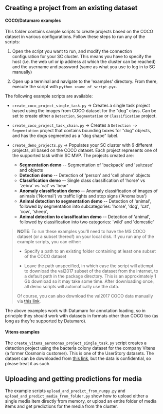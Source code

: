 ## Creating a project from an existing dataset
#### COCO/Datumaro examples
This folder contains sample scripts to create projects based on the 
COCO dataset in various configurations. Follow these steps to run any of the scripts:


1. Open the script you want to run, and modify the connection configuration for your 
   SC cluster. This means you have to specify the host (i.e. the web url or ip address 
   at which the cluster can be reached) and the username and password (same as what 
   you use to log in to SC manually)
   
2. Open up a terminal and navigate to the 'examples' directory. From there, execute 
   the script with `python <name_of_script.py>`.

The following example scripts are available:

- `create_coco_project_single_task.py` -> Creates a single task project based using 
  the images from COCO dataset for the "dog" class. Can be set to create either a
  `Detection`, `Segmentation` or `Classification` project.
  

- `create_coco_project_task_chain.py` -> Creates a `Detection -> Segmentation` project that 
  contains bounding boxes for "dog" objects, and has the dogs segmented as a "dog shape"
  label.
  

- `create_demo_projects.py` -> Populates your SC cluster with 6 different projects, 
  all based on the COCO dataset. Each project represents one of the supported task 
  within SC MVP. The projects created are:
  
  - **Segmentation demo** -- Segmentation of 'backpack' and 'suitcase' and objects
  - **Detection demo** -- Detection of 'person' and 'cell phone' objects
  - **Classification demo** -- Single class classification of 'horse' vs 'zebra' 
    vs 'cat' vs 'bear'
  - **Anomaly classification demo** -- Anomaly classification of images of animals 
    ('Normal') vs traffic lights and stop signs ('Anomalous')
  - **Animal detection to segmentation demo** -- Detection of 'animal', followed by 
    segmentation into subcategories: 'horse', 'dog', 'cat', 'cow', 'sheep', 
  - **Animal detection to classification demo** -- Detection of 'animal', followed by 
    classification into two categories: 'wild' and 'domestic'
  
> **NOTE**: To run these examples you'll need to have the MS COCO dataset (or a subset thereof) on
> your local disk. If you run any of the example scripts, you can either: 
>   
>    - Specify a path to an existing folder containing at least one subset of the 
>      COCO dataset
>   
>    - Leave the path unspecified, in which case the script will attempt to download 
>      the val2017 subset of the dataset from the internet, to a default path in the 
>      package directory. This is an approximately 1 Gb download so it may take some 
>      time. After downloading once, all demo scripts will automatically use the data.
> 
>
> Of course, you can also download the val2017 COCO data manually via
> [this link](http://images.cocodataset.org/zips/val2017.zip).

The above examples work with Datumaro for annotation loading, so in principle they 
should work with datasets in formats other than COCO too (as long as they're supported 
by Datumaro).

#### Vitens examples
The `create_vitens_aeromonas_project_single_task.py` script creates a detection project
using the bacteria colony dataset for the company Vitens (a former Cosmonio customer). 
This is one of the UserStory datasets. The dataset can be downloaded from 
[this link](https://intel.sharepoint.com/:u:/r/sites/user-story-dataset-sharing/Shared%20Documents/User%20Stories%20Datasets/Detection/Vitens%20Bacteria%20Counting/Vitens%20Aeromonas.zip?csf=1&web=1&e=wFXEle),
but the data is confidential, so please treat it as such.

## Uploading and getting predictions for media
The example scripts `upload_and_predict_from_numpy.py` and 
`upload_and_predict_media_from_folder.py` show how to upload either a single media 
item directly from memory, or upload an entire folder of media items and 
get predictions for the media from the cluster. 